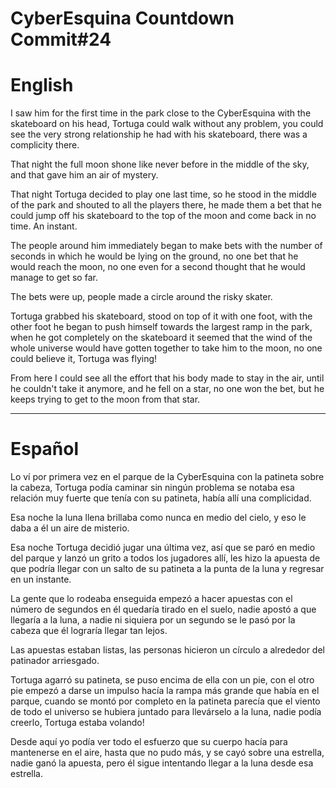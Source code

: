 # CyberEsquina Countdown Commit#24

# English

I saw him for the first time in the park close to the Cyber​​Esquina with the skateboard on his head, Tortuga could walk without any problem, you could see the very strong relationship he had with his skateboard, there was a complicity there.

That night the full moon shone like never before in the middle of the sky, and that gave him an air of mystery.

That night Tortuga decided to play one last time, so he stood in the middle of the park and shouted to all the players there, he made them a bet that he could jump off his skateboard to the top of the moon and come back in no time. An instant.

The people around him immediately began to make bets with the number of seconds in which he would be lying on the ground, no one bet that he would reach the moon, no one even for a second thought that he would manage to get so far.

The bets were up, people made a circle around the risky skater.

Tortuga grabbed his skateboard, stood on top of it with one foot, with the other foot he began to push himself towards the largest ramp in the park, when he got completely on the skateboard it seemed that the wind of the whole universe would have gotten together to take him to the moon, no one could believe it, Tortuga was flying!

From here I could see all the effort that his body made to stay in the air, until he couldn't take it anymore, and he fell on a star, no one won the bet, but he keeps trying to get to the moon from that star.

--------------
# Español

Lo ví por primera vez en el parque de la CyberEsquina con la patineta sobre la cabeza, Tortuga podía caminar sin ningún problema se notaba esa relación muy fuerte que tenía con su patineta, había allí una complicidad.

Esa noche la luna llena brillaba como nunca en medio del cielo, y eso le daba a él un aire de misterio.

Esa noche Tortuga decidió jugar una última vez, así que se paró en medio del parque y lanzó un grito a todos los jugadores allí, les hizo la apuesta de que podría llegar con un salto de su patineta a la punta de la luna y regresar en un instante.

La gente que lo rodeaba enseguida empezó a hacer apuestas con el número de segundos en él quedaría tirado en el suelo, nadie apostó a que llegaría a la luna, a nadie ni siquiera por un segundo se le pasó por la cabeza que él lograría llegar tan lejos.

Las apuestas estaban listas, las personas hicieron un círculo a alrededor del patinador arriesgado.

Tortuga agarró su patineta, se puso encima de ella con un pie, con el otro pie empezó a darse un impulso hacía la rampa más grande que había en el parque, cuando se montó por completo en la patineta parecía que el viento de todo el universo se hubiera juntado para llevárselo a la luna, nadie podía creerlo, Tortuga estaba volando!

Desde aquí yo podía ver todo el esfuerzo que su cuerpo hacía para mantenerse en el aire, hasta que no pudo más, y se cayó sobre una estrella, nadie ganó la apuesta, pero él sigue intentando llegar a la luna desde esa estrella.
